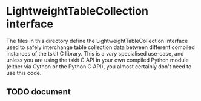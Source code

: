 # LightweightTableCollection interface

The files in this directory define the LightweightTableCollection
interface used to safely interchange table collection data between 
different compiled instances of the tskit C library. This is a 
*very* specialised use-case, and unless you are using the tskit
C API in your own compiled Python module (either via Cython
or the Python C API), you almost certainly don't need to use
this code.

## TODO document
